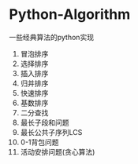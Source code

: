 # Python-Algorithm

一些经典算法的python实现

1. 冒泡排序
2. 选择排序
3. 插入排序
4. 归并排序
5. 快速排序
6. 基数排序
7. 二分查找
8. 最长子段和问题
9. 最长公共子序列LCS
10. 0-1背包问题
11. 活动安排问题(贪心算法)